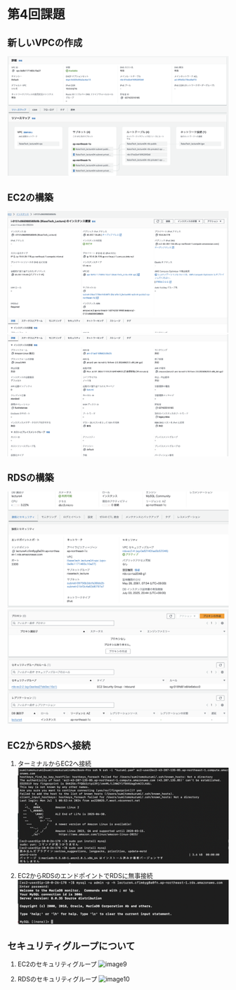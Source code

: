 # 第4回課題

## 新しいVPCの作成
![image1](images04/VPC.png)

## EC2の構築
![image2](images04/EC2_1.png)
![image3](images04/EC2_2.png)

## RDSの構築
![image5](images04/RDS_4.png)
![image6](images04/RDS_3.png)

## EC2からRDSへ接続

1. ターミナルからEC2へ接続
![image7](images04/EC2へ接続.png)

2. EC2からRDSのエンドポイントでRDSに無事接続
![image8](images04/RDS接続.png)

## セキュリティグループについて

1. EC2のセキュリティグループ
![image9](images04/EC2セキュリティグループ.png)

2. RDSのセキュリティグループ
![image10](images04/RDSセキュリティグループ.png)
